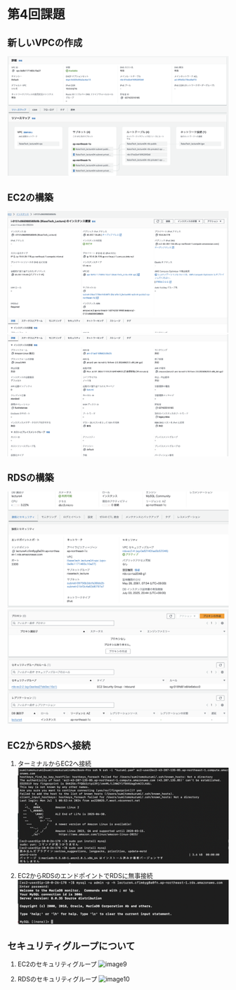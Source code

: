 # 第4回課題

## 新しいVPCの作成
![image1](images04/VPC.png)

## EC2の構築
![image2](images04/EC2_1.png)
![image3](images04/EC2_2.png)

## RDSの構築
![image5](images04/RDS_4.png)
![image6](images04/RDS_3.png)

## EC2からRDSへ接続

1. ターミナルからEC2へ接続
![image7](images04/EC2へ接続.png)

2. EC2からRDSのエンドポイントでRDSに無事接続
![image8](images04/RDS接続.png)

## セキュリティグループについて

1. EC2のセキュリティグループ
![image9](images04/EC2セキュリティグループ.png)

2. RDSのセキュリティグループ
![image10](images04/RDSセキュリティグループ.png)
